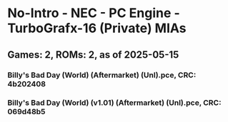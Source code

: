 # No-Intro - NEC - PC Engine - TurboGrafx-16 (Private) MIAs
## Games: 2, ROMs: 2, as of 2025-05-15

### Billy's Bad Day (World) (Aftermarket) (Unl).pce, CRC: 4b202408
### Billy's Bad Day (World) (v1.01) (Aftermarket) (Unl).pce, CRC: 069d48b5
